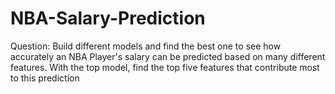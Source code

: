 # NBA-Salary-Prediction
Question: Build different models and find the best one to see how accurately an NBA Player's salary can be predicted based on many different features. With the top model, find the top five features that contribute most to this prediction 
